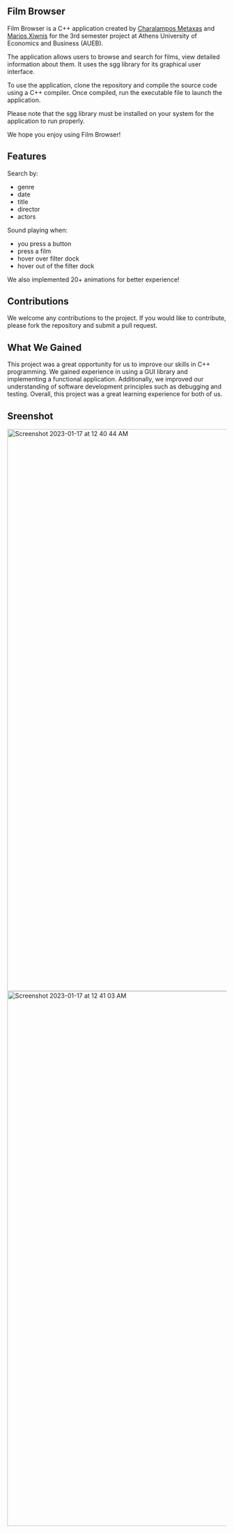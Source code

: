 Film Browser
----------------------
Film Browser is a C++ application created by [Charalampos Metaxas](https://github.com/harabalos) and [Marios Xiwnis](https://github.com/MariosChionis) for the 3rd semester project at Athens University of Economics and Business (AUEB).

The application allows users to browse and search for films, view detailed information about them. It uses the sgg library for its graphical user interface.

To use the application, clone the repository and compile the source code using a C++ compiler. Once compiled, run the executable file to launch the application.

Please note that the sgg library must be installed on your system for the application to run properly.

We hope you enjoy using Film Browser!

Features
---------------------
Search by:
- genre
- date
- title
- director
- actors

Sound playing when:
- you press a button
- press a film
- hover over filter dock
- hover out of the filter dock

We also implemented 20+ animations for better experience!

Contributions
---------------------
We welcome any contributions to the project. If you would like to contribute, please fork the repository and submit a pull request.

What We Gained
---------------------
This project was a great opportunity for us to improve our skills in C++ programming. We gained experience in using a GUI library and implementing a functional application. Additionally, we improved our understanding of software development principles such as debugging and testing. Overall, this project was a great learning experience for both of us.


Sreenshot
--------------
<img width="1287" alt="Screenshot 2023-01-17 at 12 40 44 AM" src="https://user-images.githubusercontent.com/92236091/212776074-bf5d4f5a-7348-4f73-a539-60091b43271c.png">

<img width="1225" alt="Screenshot 2023-01-17 at 12 41 03 AM" src="https://user-images.githubusercontent.com/92236091/212775978-b2514404-d52e-4127-b1b2-e4dc29e27695.png">
